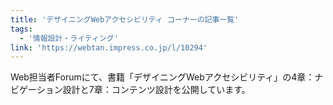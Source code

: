 ```yaml
---
title: 'デザイニングWebアクセシビリティ コーナーの記事一覧'
tags:
  - '情報設計・ライティング'
link: 'https://webtan.impress.co.jp/l/10294'
---
```


Web担当者Forumにて、書籍「デザイニングWebアクセシビリティ」の4章：ナビゲーション設計と7章：コンテンツ設計を公開しています。

